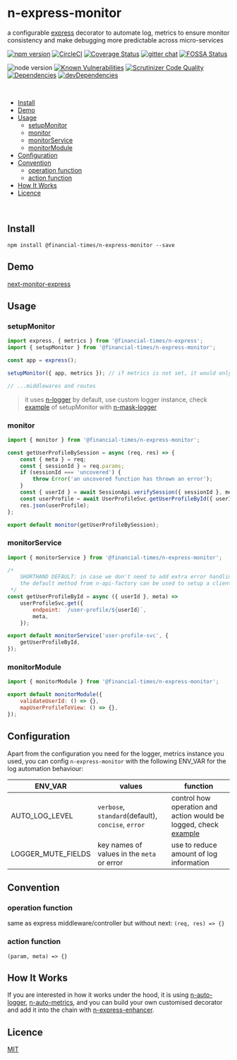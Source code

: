# n-express-monitor

a configurable [express](https://github.com/expressjs/express) decorator to automate log, metrics to ensure monitor consistency and make debugging more predictable across micro-services

[![npm version](https://badge.fury.io/js/%40financial-times%2Fn-express-monitor.svg)](https://badge.fury.io/js/%40financial-times%2Fn-express-monitor)
[![CircleCI](https://circleci.com/gh/Financial-Times/n-express-monitor.svg?style=shield)](https://circleci.com/gh/Financial-Times/n-express-monitor)
[![Coverage Status](https://coveralls.io/repos/github/Financial-Times/n-express-monitor/badge.svg?branch=master)](https://coveralls.io/github/Financial-Times/n-express-monitor?branch=master)
[![gitter chat](https://badges.gitter.im/Financial-Times/n-express-monitor.svg)](https://gitter.im/Financial-Times/n-express-monitor?utm_source=badge&utm_medium=badge&utm_campaign=pr-badge&utm_content=badge)
[![FOSSA Status](https://app.fossa.io/api/projects/git%2Bgithub.com%2FFinancial-Times%2Fn-express-monitor.svg?type=shield)](https://app.fossa.io/projects/git%2Bgithub.com%2FFinancial-Times%2Fn-express-monitor?ref=badge_shield)

![node version](https://img.shields.io/node/v/@financial-times/n-express-monitor.svg)
[![Known Vulnerabilities](https://snyk.io/test/github/Financial-Times/n-express-monitor/badge.svg)](https://snyk.io/test/github/Financial-Times/n-express-monitor)
[![Scrutinizer Code Quality](https://scrutinizer-ci.com/g/Financial-Times/n-express-monitor/badges/quality-score.png?b=master)](https://scrutinizer-ci.com/g/Financial-Times/n-express-monitor/?branch=master)
[![Dependencies](https://david-dm.org/Financial-Times/n-express-monitor.svg)](https://david-dm.org/Financial-Times/n-express-monitor)
[![devDependencies](https://david-dm.org/Financial-Times/n-express-monitor/dev-status.svg)](https://david-dm.org/Financial-Times/n-express-monitor?type=dev)

<br>

- [Install](#install)
- [Demo](#demo)
- [Usage](#usage)
  * [setupMonitor](#setupmonitor)
  * [monitor](#monitor)
  * [monitorService](#monitorservice)
  * [monitorModule](#monitormodule)
- [Configuration](#configuration)
- [Convention](#convention)
  * [operation function](#operation-function)
  * [action function](#action-function)
- [How It Works](#how-it-works)
- [Licence](#licence)

<br>

## Install
```shell
npm install @financial-times/n-express-monitor --save
```

## Demo
[next-monitor-express](https://github.com/Financial-Times/next-monitor-express)

## Usage

### setupMonitor
```js
import express, { metrics } from '@financial-times/n-express';
import { setupMonitor } from '@financial-times/n-express-monitor';

const app = express();

setupMonitor({ app, metrics }); // if metrics is not set, it would only do the log

// ...middlewares and routes
```

> it uses [n-logger](https://github.com/Financial-Times/n-logger) by default, use custom logger instance, check [example](https://github.com/Financial-Times/next-monitor-express/blob/use-custom-logger/server/app.js) of setupMonitor with [n-mask-logger](https://github.com/Financial-Times/n-mask-logger)

### monitor
```js
import { monitor } from '@financial-times/n-express-monitor';

const getUserProfileBySession = async (req, res) => {
	const { meta } = req;
	const { sessionId } = req.params;
	if (sessionId === 'uncovered') {
		throw Error('an uncovered function has thrown an error');
	}
	const { userId } = await SessionApi.verifySession({ sessionId }, meta);
	const userProfile = await UserProfileSvc.getUserProfileById({ userId }, meta);
	res.json(userProfile);
};

export default monitor(getUserProfileBySession);
```

### monitorService
```js
import { monitorService } from '@financial-times/n-express-monitor';

/*
	SHORTHAND DEFAULT: in case we don't need to add extra error handling,
	the default method from n-api-factory can be used to setup a client method
 */
const getUserProfileById = async ({ userId }, meta) =>
	userProfileSvc.get({
		endpoint: `/user-profile/${userId}`,
		meta,
	});

export default monitorService('user-profile-svc', {
	getUserProfileById,
});
```

### monitorModule
```js
import { monitorModule } from '@financial-times/n-express-monitor';

export default monitorModule({
	validateUserId: () => {},
	mapUserProfileToView: () => {},
});
```

## Configuration

Apart from the configuration you need for the logger, metrics instance you used, you can config `n-express-monitor` with the following ENV_VAR for the log automation behaviour:

| ENV_VAR | values | function |
|---------|--------|----------|
| AUTO_LOG_LEVEL | `verbose`, `standard`(default), `concise`, `error` | control how operation and action would be logged, check [example](https://github.com/Financial-Times/next-monitor-express) |
| LOGGER_MUTE_FIELDS | key names of values in the `meta` or error | use to reduce amount of log information |

## Convention

### operation function

same as express middleware/controller but without next: `(req, res) => {}`

### action function

`(param, meta) => {}`

## How It Works

If you are interested in how it works under the hood, it is using [n-auto-logger](https://github.com/Financial-Times/n-auto-logger), [n-auto-metrics](https://github.com/Financial-Times/n-auto-metrics), and you can build your own customised decorator and add it into the chain with [n-express-enhancer](https://github.com/Financial-Times/n-express-enhancer).

## Licence
[MIT](/LICENSE)
